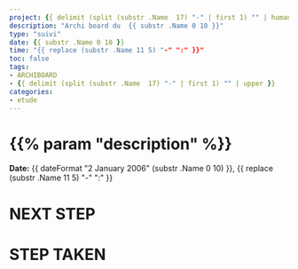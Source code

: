 ```yaml
---
project: {{ delimit (split (substr .Name  17) "-" | first 1) "" | humanize   }}
description: "Archi board du  {{ substr .Name 0 10 }}"
type: "suivi"
date: {{ substr .Name 0 10 }}
time: "{{ replace (substr .Name 11 5) "-" ":" }}"
toc: false
tags:
- ARCHIBOARD
- {{ delimit (split (substr .Name  17) "-" | first 1) "" | upper }}
categories:
- etude
---
```

# {{% param "description" %}}

**Date:** {{ dateFormat "2 January 2006" (substr .Name 0 10) }}, {{ replace (substr .Name 11 5) "-" ":" }}

# NEXT STEP
# STEP TAKEN



